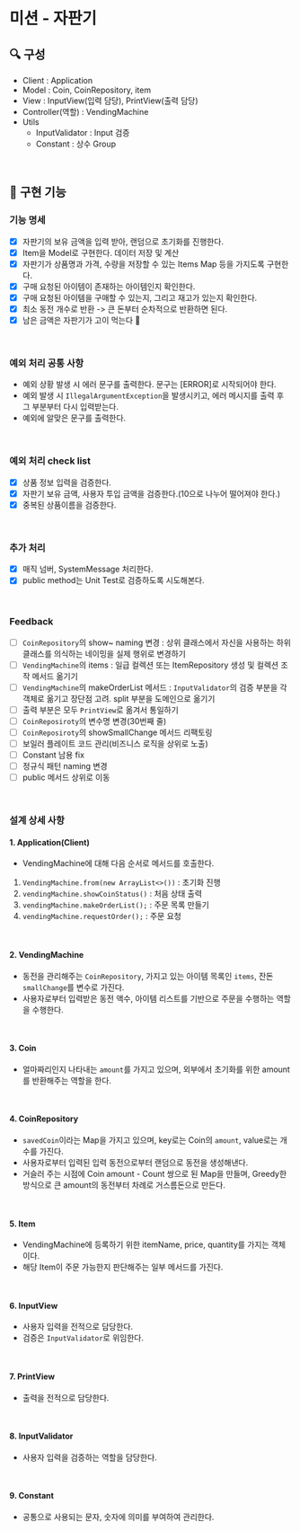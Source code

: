 # 미션 - 자판기

## 🔍 구성

- Client : Application
- Model : Coin, CoinRepository, item
- View : InputView(입력 담당), PrintView(출력 담당)
- Controller(역할) : VendingMachine
- Utils
    - InputValidator : Input 검증
    - Constant : 상수 Group

<br>

## 🔧 구현 기능

### 기능 명세
- [X] 자판기의 보유 금액을 입력 받아, 랜덤으로 초기화를 진행한다.
- [X] Item을 Model로 구현한다. 데이터 저장 및 계산
- [X] 자판기가 상품명과 가격, 수량을 저장할 수 있는 Items Map 등을 가지도록 구현한다.
- [X] 구매 요청된 아이템이 존재하는 아이템인지 확인한다.
- [X] 구매 요청된 아이템을 구매할 수 있는지, 그리고 재고가 있는지 확인한다.
- [X] 최소 동전 개수로 반환 -> 큰 돈부터 순차적으로 반환하면 된다. 
- [X] 남은 금액은 자판기가 고이 먹는다 🤯

<br>

### 예외 처리 공통 사항
- 예외 상황 발생 시 에러 문구를 출력한다. 문구는 [ERROR]로 시작되어야 한다.
- 예외 발생 시 `IllegalArgumentException`을 발생시키고, 에러 메시지를 출력 후 그 부분부터 다시 입력받는다.
- 예외에 알맞은 문구를 출력한다.

<br>

### 예외 처리 check list
- [X] 상품 정보 입력을 검증한다.
- [X] 자판기 보유 금액, 사용자 투입 금액을 검증한다.(10으로 나누어 떨어져야 한다.)
- [X] 중복된 상품이름을 검증한다.

<br>

### 추가 처리
- [X] 매직 넘버, SystemMessage 처리한다.
- [X] public method는 Unit Test로 검증하도록 시도해본다.

<br>

### Feedback
- [ ] ``CoinRepository``의 show~ naming 변경 : 상위 클래스에서 자신을 사용하는 하위 클래스를 의식하는 네이밍을 실제 행위로 변경하기
- [ ] ``VendingMachine``의 items : 일급 컬렉션 또는 ItemRepository 생성 및 컬렉션 조작 메서드 옮기기
- [ ] ``VendingMachine``의 makeOrderList 메서드 : ``InputValidator``의 검증 부분을 각 객체로 옮기고 장단점 고려. split 부분을 도메인으로 옮기기
- [ ] 출력 부분은 모두 ``PrintView``로 옮겨서 통일하기
- [ ] ``CoinReposiroty``의 변수명 변경(30번째 줄)
- [ ] ``CoinReposiroty``의 showSmallChange 메서드 리팩토링
- [ ] 보일러 플레이트 코드 관리(비즈니스 로직을 상위로 노출)
- [ ] Constant 남용 fix
- [ ] 정규식 패턴 naming 변경
- [ ] public 메서드 상위로 이동

<br>


### 설계 상세 사항 

#### 1. Application(Client)
- VendingMachine에 대해 다음 순서로 메서드를 호출한다.
1. ``VendingMachine.from(new ArrayList<>())`` : 초기화 진행
2. ``vendingMachine.showCoinStatus()`` : 처음 상태 출력
3. ``vendingMachine.makeOrderList();`` : 주문 목록 만들기
4. ``vendingMachine.requestOrder();`` : 주문 요청

<br>

#### 2. VendingMachine
- 동전을 관리해주는 ``CoinRepository``, 가지고 있는 아이템 목록인 ``items``, 잔돈 ``smallChange``를 변수로 가진다.
- 사용자로부터 입력받은 동전 액수, 아이템 리스트를 기반으로 주문을 수행하는 역할을 수행한다.

<br>

#### 3. Coin
- 얼마짜리인지 나타내는 ``amount``를 가지고 있으며, 외부에서 초기화를 위한 amount를 반환해주는 역할을 한다.

<br>

#### 4. CoinRepository
- ``savedCoin``이라는 Map을 가지고 있으며, key로는 Coin의 ``amount``, value로는 개수를 가진다.
- 사용자로부터 입력된 입력 동전으로부터 랜덤으로 동전을 생성해낸다.
- 거슬러 주는 시점에 Coin amount - Count 쌍으로 된 Map을 만들며, Greedy한 방식으로 큰 amount의 동전부터 차례로 거스름돈으로 만든다.

<br>

#### 5. Item
- VendingMachine에 등록하기 위한 itemName, price, quantity를 가지는 객체이다.
- 해당 Item이 주문 가능한지 판단해주는 일부 메서드를 가진다. 

<br>

#### 6. InputView
- 사용자 입력을 전적으로 담당한다.
- 검증은 ``InputValidator``로 위임한다.

<br>

#### 7. PrintView
- 출력을 전적으로 담당한다.

<br>

#### 8. InputValidator
- 사용자 입력을 검증하는 역할을 담당한다.

<br>

#### 9. Constant
- 공통으로 사용되는 문자, 숫자에 의미를 부여하여 관리한다.
